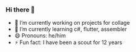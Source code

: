 ### Hi there 👋
- 🔭 I’m currently working on projects for collage
- 🌱 I’m currently learning c#, flutter, assembler
- 😄 Pronouns: he/him
- ⚡ Fun fact: I have been a scout for 12 years
